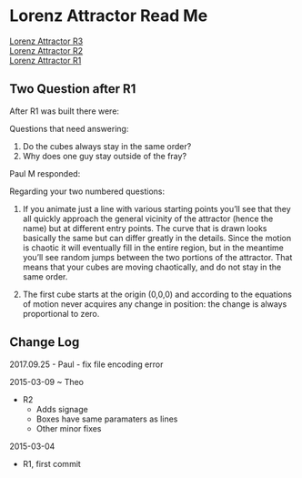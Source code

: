 Lorenz Attractor Read Me
===

[Lorenz Attractor R3]( http://jaanga.github.io/algesurf/chaotic-maps/lorenz-attractor/lorenz-attractor-r3.html )  
[Lorenz Attractor R2]( http://jaanga.github.io/algesurf/chaotic-maps/lorenz-attractor/r2/lorenz-attractor.html )  
[Lorenz Attractor R1]( http://jaanga.github.io/algesurf/chaotic-maps/lorenz-attractor/r1/lorenz-attractor.html )

## Two Question after R1

After R1 was built there were:

Questions that need answering:

1. Do the cubes always stay in the same order?
2. Why does one guy stay outside of the fray?

Paul M responded:

Regarding your two numbered questions:
 
1) If you animate just a line with various starting points you’ll see that they all quickly approach the general vicinity of the attractor (hence the name) but at different entry points. The curve that is drawn looks basically the same but can differ greatly in the details. Since the motion is chaotic it will eventually fill in the entire region, but in the meantime you’ll see random jumps between the two portions of the attractor. That means that your cubes are moving chaotically, and do not stay in the same order.
 
2) The first cube starts at the origin (0,0,0) and according to the equations of motion never acquires any change in position: the change is always proportional to zero.

## Change Log

2017.09.25 - Paul - fix file encoding error

2015-03-09 ~ Theo

* R2
	* Adds signage
	* Boxes have same paramaters as lines
	* Other minor fixes

2015-03-04

* R1, first commit


